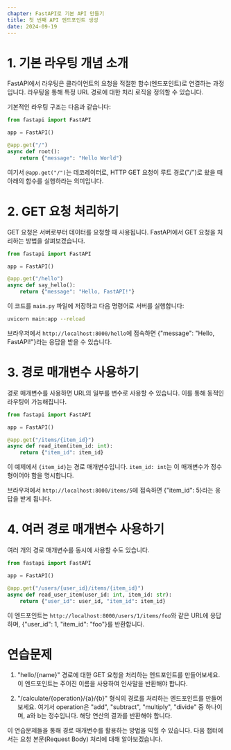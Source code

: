 ```yaml
---
chapter: FastAPI로 기본 API 만들기
title: 첫 번째 API 엔드포인트 생성
date: 2024-09-19
---
```


# 1. 기본 라우팅 개념 소개

FastAPI에서 라우팅은 클라이언트의 요청을 적절한 함수(엔드포인트)로 연결하는 과정입니다. 라우팅을 통해 특정 URL 경로에 대한 처리 로직을 정의할 수 있습니다.

기본적인 라우팅 구조는 다음과 같습니다:

```python
from fastapi import FastAPI

app = FastAPI()

@app.get("/")
async def root():
    return {"message": "Hello World"}
```

여기서 `@app.get("/")`는 데코레이터로, HTTP GET 요청이 루트 경로("/")로 왔을 때 아래의 함수를 실행하라는 의미입니다.

# 2. GET 요청 처리하기

GET 요청은 서버로부터 데이터를 요청할 때 사용됩니다. FastAPI에서 GET 요청을 처리하는 방법을 살펴보겠습니다.

```python
from fastapi import FastAPI

app = FastAPI()

@app.get("/hello")
async def say_hello():
    return {"message": "Hello, FastAPI!"}
```

이 코드를 `main.py` 파일에 저장하고 다음 명령어로 서버를 실행합니다:

```bash
uvicorn main:app --reload
```

브라우저에서 `http://localhost:8000/hello`에 접속하면 {"message": "Hello, FastAPI!"}라는 응답을 받을 수 있습니다.

# 3. 경로 매개변수 사용하기

경로 매개변수를 사용하면 URL의 일부를 변수로 사용할 수 있습니다. 이를 통해 동적인 라우팅이 가능해집니다.

```python
from fastapi import FastAPI

app = FastAPI()

@app.get("/items/{item_id}")
async def read_item(item_id: int):
    return {"item_id": item_id}
```

이 예제에서 `{item_id}`는 경로 매개변수입니다. `item_id: int`는 이 매개변수가 정수형이어야 함을 명시합니다.

브라우저에서 `http://localhost:8000/items/5`에 접속하면 {"item_id": 5}라는 응답을 받게 됩니다.

# 4. 여러 경로 매개변수 사용하기

여러 개의 경로 매개변수를 동시에 사용할 수도 있습니다.

```python
from fastapi import FastAPI

app = FastAPI()

@app.get("/users/{user_id}/items/{item_id}")
async def read_user_item(user_id: int, item_id: str):
    return {"user_id": user_id, "item_id": item_id}
```

이 엔드포인트는 `http://localhost:8000/users/1/items/foo`와 같은 URL에 응답하며, {"user_id": 1, "item_id": "foo"}를 반환합니다.

# 연습문제

1. "hello/{name}" 경로에 대한 GET 요청을 처리하는 엔드포인트를 만들어보세요. 이 엔드포인트는 주어진 이름을 사용하여 인사말을 반환해야 합니다.

2. "/calculate/{operation}/{a}/{b}" 형식의 경로를 처리하는 엔드포인트를 만들어보세요. 여기서 operation은 "add", "subtract", "multiply", "divide" 중 하나이며, a와 b는 정수입니다. 해당 연산의 결과를 반환해야 합니다.

이 연습문제들을 통해 경로 매개변수를 활용하는 방법을 익힐 수 있습니다. 다음 챕터에서는 요청 본문(Request Body) 처리에 대해 알아보겠습니다.
